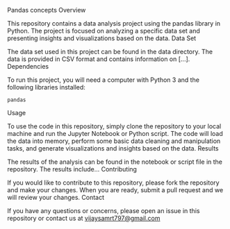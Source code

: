 Pandas concepts
Overview

This repository contains a data analysis project using the pandas library in Python. The project is focused on analyzing a specific data set and presenting insights and visualizations based on the data.
Data Set

The data set used in this project can be found in the data directory. The data is provided in CSV format and contains information on [...].
Dependencies

To run this project, you will need a computer with Python 3 and the following libraries installed:

    pandas
   
Usage

To use the code in this repository, simply clone the repository to your local machine and run the Jupyter Notebook or Python script. The code will load the data into memory, perform some basic data cleaning and manipulation tasks, and generate visualizations and insights based on the data.
Results

The results of the analysis can be found in the notebook or script file in the repository. The results include...
Contributing

If you would like to contribute to this repository, please fork the repository and make your changes. When you are ready, submit a pull request and we will review your changes.
Contact

If you have any questions or concerns, please open an issue in this repository or contact us at vijaysamrt797@gmail.com

